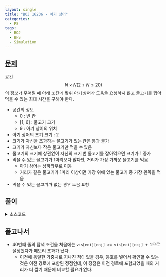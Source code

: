 ```yaml
---
layout: single
title: "BOJ 16236 - 아기 상어"
categories:
  - PS
tags:
  - BOJ
  - BFS
  - Simulation
---
```


## <a href="https://www.acmicpc.net/problem/16236" target="_blank">문제</a>

공간 $$N \times N(2\le N \le 20)$$의 정보가 주어질 때 아래 조건에 맞춰 아기 상어가 도움을 요청하지 않고 물고기를 잡아먹을 수 있는 최대 시간을 구해야 한다.

- 공간의 정보
  - 0 : 빈 칸
  - [1, 6] : 물고기 크기
  - 9 : 아기 상어의 위치
- 아기 상어의 초기 크기 : 2
- 크기가 자신을 초과하는 물고기가 있는 칸은 통과 불가
- 크기가 자신보다 작은 물고기만 먹을 수 있음
- 물고기의 크기에 상관없이 자신의 크기 번 물고기를 잡아먹으면 크기가 1 증가
- 먹을 수 있는 물고기가 1마리보다 많다면, 거리가 가장 가까운 물고기를 먹음
  - 아기 상어는 상하좌우로 이동
  - 거리가 같은 물고기가 1마리 이상이면 가장 위에 있는 물고기 중 가장 왼쪽을 먹음
- 먹을 수 있는 물고기가 없는 경우 도움 요청

## 풀이


<details markdown="1">
<summary>소스코드</summary>

```cpp
#include <iostream>
#include <queue>
#include <vector>

using namespace std;
using vi = vector<int>;

int main() {
    ios::sync_with_stdio(0);
    cin.tie(0);
    int n, si, sj, ss = 2, seat = 0, ans = 0, sp, spi, spj;
    int di[4] = {-1, 0, 1, 0}, dj[4] = {0, 1, 0, -1};
    cin >> n;
    vector<vi> ar(n, vi(n, 0)), vis;
    queue<int> eq;
    for (int i = 0; i < n; i++) {
        for (int j = 0; j < n; j++) {
            cin >> ar[i][j];
            if (ar[i][j] == 9) {
                si = i;
                sj = j;
                ar[i][j] = 0;
            }
        }
    }
    while (true) {
        sp = 400, spi = -1, spj = -1;
        vi eat;
        vis = vector<vi>(n, vi(n, 400));
        for (int i = 0; i < n; i++)
            for (int j = 0; j < n; j++)
                if (ar[i][j] != 0 && ar[i][j] < ss) eat.push_back(i * 100 + j);
        vis[si][sj] = 0;
        eq.push(si * 100 + sj);
        while (!eq.empty()) {
            int eci = eq.front() / 100, ecj = eq.front() % 100;
            eq.pop();
            for (int i = 0; i < 4; i++) {
                int eni = eci + di[i], enj = ecj + dj[i];
                if (eni > -1 && eni < n && enj > -1 && enj < n && vis[eni][enj] > vis[eci][ecj] + 1 && ar[eni][enj] <= ss) {
                    vis[eni][enj] = vis[eci][ecj] + 1;
                    eq.push(eni * 100 + enj);
                }
            }
        }
        for (int i = 0; i < eat.size(); i++) {
            int ei = eat[i] / 100, ej = eat[i] % 100;
            if (vis[ei][ej] < sp) {
                sp = vis[ei][ej];
                spi = ei;
                spj = ej;
            }
        }
        if (spi != -1) {
            ans += sp;
            seat++;
            if (seat == ss) {
                ss++;
                seat = 0;
            }
            ar[spi][spj] = 0;
            si = spi;
            sj = spj;
        } else
            break;
    }
    cout << ans;
    return 0;
}

```

</details>

## 풀고나서

- 40번째 줄의 탐색 조건을 처음에는 `vis[eni][enj] >= vis[eci][ecj] + 1`으로 설정했다가 메모리 초과가 났다.
  - 이전에 동일한 가중치로 지나친 적이 있을 경우, 등호를 넣어서 확인할 수 있는 것은 이전 경로에 포함된 정점인데, 이 정점은 이전 경로에 포함되었을 때의 거리가 더 짧기 때문에 비교할 필요가 없다.